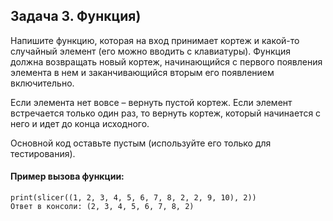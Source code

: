 ## Задача 3. Функция)
Напишите функцию, которая на вход принимает кортеж и какой-то случайный элемент (его можно вводить с клавиатуры). Функция должна возвращать новый кортеж, начинающийся с первого появления элемента в нем и заканчивающийся вторым его появлением включительно.

Если элемента нет вовсе – вернуть пустой кортеж.
Если элемент встречается только один раз, то вернуть кортеж, который начинается с него и идет до конца исходного.

Основной код оставьте пустым (используйте его только для тестирования).

#### Пример вызова функции:
````
print(slicer((1, 2, 3, 4, 5, 6, 7, 8, 2, 2, 9, 10), 2))
Ответ в консоли: (2, 3, 4, 5, 6, 7, 8, 2)
````
